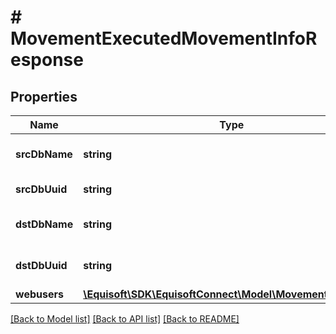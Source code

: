 # # MovementExecutedMovementInfoResponse

## Properties

Name | Type | Description | Notes
------------ | ------------- | ------------- | -------------
**srcDbName** | **string** | Name of the source database (e.g. kronospf__bedrock). | [optional]
**srcDbUuid** | **string** | UUID the source database. | [optional]
**dstDbName** | **string** | Name of the destination database. | [optional]
**dstDbUuid** | **string** | UUID the destination database. | [optional]
**webusers** | [**\Equisoft\SDK\EquisoftConnect\Model\MovementUserMap[]**](MovementUserMap.md) | Moved webusers | [optional]

[[Back to Model list]](../../README.md#models) [[Back to API list]](../../README.md#endpoints) [[Back to README]](../../README.md)
